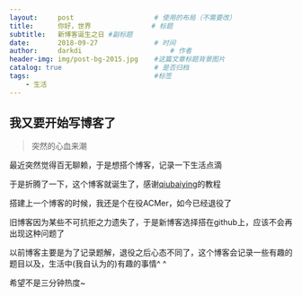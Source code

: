 ```yaml
---
layout:     post                    # 使用的布局（不需要改）
title:      你好，世界               # 标题 
subtitle:   新博客诞生之日 #副标题
date:       2018-09-27              # 时间
author:     darkdi                      # 作者
header-img: img/post-bg-2015.jpg    #这篇文章标题背景图片
catalog: true                       # 是否归档
tags:                               #标签
    - 生活
---
```


## 我又要开始写博客了
>突然的心血来潮

最近突然觉得百无聊赖，于是想搭个博客，记录一下生活点滴

于是折腾了一下，这个博客就诞生了，感谢[qiubaiying](http://qiubaiying.top/)的教程

搭建上一个博客的时候，我还是个在役ACMer，如今已经退役了

旧博客因为某些不可抗拒之力遗失了，于是新博客选择搭在github上，应该不会再出现这种问题了

以前博客主要是为了记录题解，退役之后心态不同了，这个博客会记录一些有趣的题目以及，生活中(我自认为的)有趣的事情^ ^

希望不是三分钟热度~
